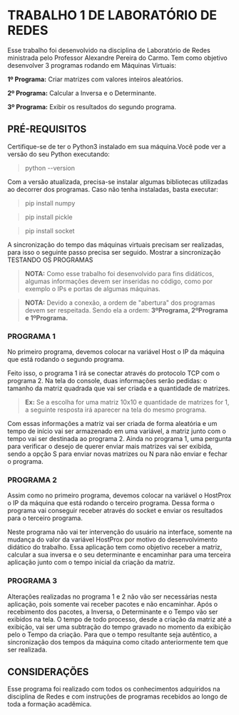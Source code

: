 # TRABALHO 1 DE LABORATÓRIO DE REDES

Esse trabalho foi desenvolvido na disciplina de Laboratório de Redes ministrada pelo Professor Alexandre Pereira do Carmo. Tem como objetivo desenvolver 3 programas rodando em Máquinas Virtuais:

**1º Programa:** Criar matrizes com valores inteiros aleatórios. 

**2º Programa:** Calcular a Inversa e o Determinante.

**3º Programa:** Exibir os resultados do segundo programa.

## PRÉ-REQUISITOS

Certifique-se de ter o Python3 instalado em sua máquina.Você pode ver a versão do seu Python executando:

>python --version

Com a versão atualizada, precisa-se instalar algumas bibliotecas utilizadas ao decorrer dos programas. Caso não tenha instaladas, basta executar:

>pip install numpy

>pip install pickle

>pip install socket

A sincronização do tempo das máquinas virtuais precisam ser realizadas, para isso o seguinte passo precisa ser seguido. Mostrar a sincronização
TESTANDO OS PROGRAMAS

>**NOTA:** Como esse trabalho foi desenvolvido para fins didáticos, algumas informações devem ser inseridas no código, como por exemplo o IPs e portas de algumas máquinas.

>**NOTA:** Devido a conexão, a ordem de "abertura" dos programas devem ser respeitada. Sendo ela a ordem: **3ºPrograma, 2ºPrograma e 1ºPrograma.**
 
### PROGRAMA 1
No primeiro programa, devemos colocar na variável Host o  IP da máquina que está rodando o segundo programa.

Feito isso, o programa 1 irá se conectar através do protocolo TCP com o programa 2. Na tela do console, duas informações serão pedidas: o tamanho da matriz quadrada que vai ser criada e a quantidade de matrizes. 

>**Ex:**  Se a escolha for uma matriz 10x10 e quantidade de matrizes for 1, a seguinte resposta irá aparecer na tela do mesmo programa.

Com essas informações a matriz vai ser criada de forma aleatória e um tempo de início vai ser armazenado em uma variável, a matriz junto com o tempo vai ser destinada ao programa 2. Ainda no programa 1, uma pergunta para verificar o desejo de querer enviar mais matrizes vai ser exibida, sendo a opção S para enviar novas matrizes ou N para não enviar e fechar o programa.
 
### PROGRAMA 2
Assim como no primeiro programa, devemos colocar na variável o HostProx o  IP da máquina que está rodando o terceiro programa. Dessa forma o programa vai conseguir receber através do socket e enviar os resultados para o terceiro programa.

Neste programa não vai ter intervenção do usuário na interface, somente na mudança do valor da variável HostProx por motivo do desenvolvimento didático do trabalho.
Essa aplicação tem como objetivo receber a matriz, calcular a sua inversa e o seu determinante e encaminhar para uma terceira aplicação junto com o tempo inicial da criação da matriz.
 
### PROGRAMA  3
Alterações realizadas no programa 1 e 2 não vão ser necessárias nesta aplicação, pois somente vai  receber pacotes e não encaminhar. Após o recebimento dos pacotes, a Inversa, o Determinante e o Tempo vão ser exibidos na tela. O tempo de todo processo, desde a criação da matriz até a exibição, vai ser uma subtração do tempo gravado no momento da exibição pelo o Tempo da criação. Para que o tempo resultante seja autêntico, a sincronização dos tempos da máquina como citado anteriormente tem que ser realizada.


## CONSIDERAÇÕES
Esse programa foi realizado com todos os conhecimentos adquiridos na disciplina de Redes e com instruções de programas recebidos ao longo de toda a formação acadêmica. 
